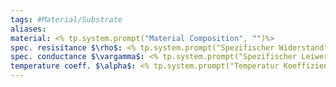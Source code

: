 ```yaml
---
tags: #Material/Substrate
aliases:
material: <% tp.system.prompt("Material Composition", "")%>
spec. resisitance $\rho$: <% tp.system.prompt("Spezifischer Widerstand", "")%> $10^{-8}\Omega m$
spec. conductance $\vargamma$: <% tp.system.prompt("Spezifischer Leiwert", "")%> $10^{8}\frac{S}{m}$
temperature coeff. $\alpha$: <% tp.system.prompt("Temperatur Koeffizient", "")%> $10^{-4}\frac{1}{K}$
---
```

